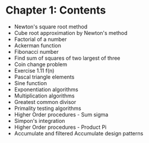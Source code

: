 # Chapter 1: Contents

* Newton's square root method
* Cube root approximation by Newton's method
* Factorial of a number
* Ackerman function
* Fibonacci number
* Find sum of squares of two largest of three
* Coin change problem
* Exercise 1.11 f(n)
* Pascal triangle elements
* Sine function
* Exponentiation algorithms
* Multiplication algorithms
* Greatest common divisor
* Primality testing algorithms
* Higher Order procedures - Sum sigma
* Simpon's integration
* Higher Order procedures - Product Pi
* Accumulate and filtered Accumulate design patterns
